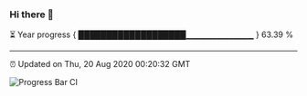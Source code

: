 ### Hi there 👋

⏳ Year progress { ███████████████████▁▁▁▁▁▁▁▁▁▁▁ } 63.39 %

---

⏰ Updated on Thu, 20 Aug 2020 00:20:32 GMT

![Progress Bar CI](https://github.com/liununu/liununu/workflows/Progress%20Bar%20CI/badge.svg)
